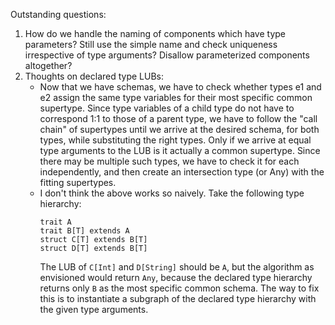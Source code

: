 Outstanding questions:

1. How do we handle the naming of components which have type parameters? Still use the simple name and check uniqueness irrespective of type arguments? Disallow parameterized components altogether?
2. Thoughts on declared type LUBs:
    - Now that we have schemas, we have to check whether types e1 and e2 assign the same type variables for their most specific common supertype. Since type variables of a child type do not have to correspond 1:1 to those of a parent type, we have to follow the "call chain" of supertypes until we arrive at the desired schema, for both types, while substituting the right types. Only if we arrive at equal type arguments to the LUB is it actually a common supertype. Since there may be multiple such types, we have to check it for each independently, and then create an intersection type (or Any) with the fitting supertypes.
    - I don't think the above works so naively. Take the following type hierarchy:
      ```
      trait A
      trait B[T] extends A
      struct C[T] extends B[T]
      struct D[T] extends B[T]
      ```
      The LUB of `C[Int]` and `D[String]` should be `A`, but the algorithm as envisioned would return `Any`, because the declared type hierarchy returns only `B` as the most specific common schema. The way to fix this is to instantiate a subgraph of the declared type hierarchy with the given type arguments.
